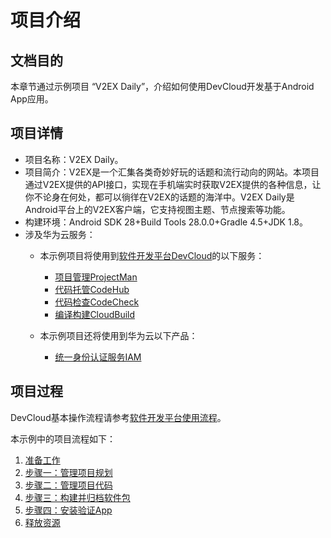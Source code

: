 # 项目介绍<a name="devcloud_qs_0701"></a>

## 文档目的<a name="section7550054111914"></a>

本章节通过示例项目 “V2EX Daily”，介绍如何使用DevCloud开发基于Android App应用。

## 项目详情<a name="section13100171572013"></a>

-   项目名称：V2EX Daily。
-   项目简介：V2EX是一个汇集各类奇妙好玩的话题和流行动向的网站。本项目通过V2EX提供的API接口，实现在手机端实时获取V2EX提供的各种信息，让你不论身在何处，都可以徜徉在V2EX的话题的海洋中。V2EX Daily是Android平台上的V2EX客户端，它支持视图主题、节点搜索等功能。
-   构建环境：Android SDK 28+Build Tools 28.0.0+Gradle 4.5+JDK 1.8。
-   涉及华为云服务：
    -   本示例项目将使用到[软件开发平台DevCloud](https://www.huaweicloud.com/devcloud/)的以下服务：
        -   [项目管理ProjectMan](https://www.huaweicloud.com/product/projectman.html)
        -   [代码托管CodeHub](https://www.huaweicloud.com/product/codehub.html)
        -   [代码检查CodeCheck](https://www.huaweicloud.com/product/codecheck.html)
        -   [编译构建CloudBuild](https://www.huaweicloud.com/product/cloudbuild.html)

    -   本示例项目还将使用到华为云以下产品：
        -   [统一身份认证服务IAM](https://www.huaweicloud.com/product/iam.html)



## 项目过程<a name="section491654214598"></a>

DevCloud基本操作流程请参考[软件开发平台使用流程](zh-cn_topic_0110467970.md)。

本示例中的项目流程如下：

1.  [准备工作](zh-cn_topic_0268298502.md)
2.  [步骤一：管理项目规划](Android-管理项目规划.md)
3.  [步骤二：管理项目代码](Android-管理项目代码.md)
4.  [步骤三：构建并归档软件包](Android-构建并归档软件包.md)
5.  [步骤四：安装验证App](Android-安装验证App.md)
6.  [释放资源](zh-cn_topic_0261083665.md)

  

